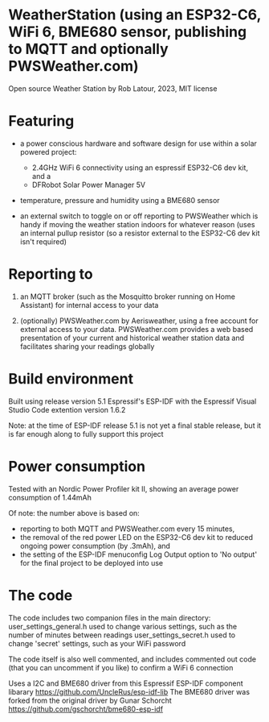 # WeatherStation (using an ESP32-C6, WiFi 6, BME680 sensor, publishing to MQTT and optionally PWSWeather.com)

Open source Weather Station by Rob Latour, 2023, MIT license

# Featuring

- a power conscious hardware and software design for use within a solar powered project: 
  - 2.4GHz WiFi 6 connectivity using an espressif ESP32-C6 dev kit, and a
  - DFRobot Solar Power Manager 5V
  
- temperature, pressure and humidity using a BME680 sensor

- an external switch to toggle on or off reporting to PWSWeather
  which is handy if moving the weather station indoors for whatever reason
  (uses an internal pullup resistor (so a resistor external to the ESP32-C6 dev kit isn't required)

# Reporting to

1. an MQTT broker (such as the Mosquitto broker running on Home Assistant) for internal access to your data

2. (optionally) PWSWeather.com by Aerisweather, using a free account for external access to your data.
   PWSWeather.com provides a web based presentation of your current and historical weather station data and 
   facilitates sharing your readings globally

# Build environment

Built using release version 5.1 Espressif's ESP-IDF with the Espressif Visual Studio Code extention version 1.6.2

Note: at the time of ESP-IDF release 5.1 is not yet a final stable release, but it is far enough along to fully support this project

# Power consumption

Tested with an Nordic Power Profiler kit II, showing an average power consumption of 1.44mAh 

Of note: the number above is based on:
- reporting to both MQTT and PWSWeather.com every 15 minutes,
- the removal of the red power LED on the ESP32-C6 dev kit to reduced ongoing power consumption (by .3mAh), and
- the setting of the ESP-IDF menuconfig Log Output option to 'No output' for the final project to be deployed into use
	
# The code

The code includes two companion files in the main directory:
	user_settings_general.h  used to change various settings, such as the number of minutes between readings
	user_settings_secret.h   used to change 'secret' settings, such as your WiFi password
	
The code itself is also well commented, and includes commented out code (that you can uncomment if you like) to confirm a WiFi 6 connection

Uses a I2C and BME680 driver from this Espressif ESP-IDF component libarary https://github.com/UncleRus/esp-idf-lib
The BME680 driver was forked from the original driver by Gunar Schorcht https://github.com/gschorcht/bme680-esp-idf
